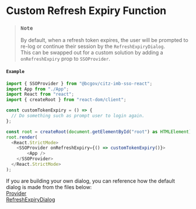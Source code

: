 # Custom Refresh Expiry Function

> ### `Note`
> By default, when a refresh token expires, the user will be prompted to re-log or continue their session by the `RefreshExpiryDialog`.  
> This can be swapped out for a custom solution by adding a `onRefreshExpiry` prop to `SSOProvider`.

#### `Example`

```JavaScript
import { SSOProvider } from "@bcgov/citz-imb-sso-react";
import App from "./App";
import React from "react";
import { createRoot } from "react-dom/client";

const customTokenExpiry = () => {
  // Do something such as prompt user to login again.
};

const root = createRoot(document.getElementById("root") as HTMLElement);
root.render(
  <React.StrictMode>
    <SSOProvider onRefreshExpiry={() => customTokenExpiry()}>
        <App />
    </SSOProvider>
  </React.StrictMode>
);
```

If you are building your own dialog, you can reference how the default dialog is made from the files below:  
[Provider](https://github.com/bcgov/citz-imb-sso-react/blob/main/src/components/Provider.tsx)  
[RefreshExpiryDialog](https://github.com/bcgov/citz-imb-sso-react/blob/main/src/components/RefreshExpiryDialog)  
